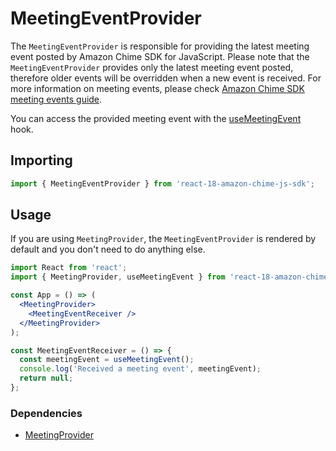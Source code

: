 # MeetingEventProvider

The `MeetingEventProvider` is responsible for providing the latest meeting event posted by Amazon Chime SDK for JavaScript.
Please note that the `MeetingEventProvider` provides only the latest meeting event posted, therefore older events will be overridden when a new event is received.
For more information on meeting events, please check [Amazon Chime SDK meeting events guide](https://aws.github.io/amazon-chime-sdk-js/modules/meetingevents.html).

You can access the provided meeting event with the [useMeetingEvent](/story/sdk-hooks-usemeetingevent--page) hook.

## Importing

```jsx
import { MeetingEventProvider } from 'react-18-amazon-chime-js-sdk';
```

## Usage

If you are using `MeetingProvider`, the `MeetingEventProvider` is rendered by default and you don't need to do anything else.

```jsx
import React from 'react';
import { MeetingProvider, useMeetingEvent } from 'react-18-amazon-chime-js-sdk';

const App = () => (
  <MeetingProvider>
    <MeetingEventReceiver />
  </MeetingProvider>
);

const MeetingEventReceiver = () => {
  const meetingEvent = useMeetingEvent();
  console.log('Received a meeting event', meetingEvent);
  return null;
};
```

### Dependencies
- [MeetingProvider](/story/sdk-providers-meetingprovider--page)